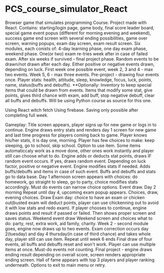 # PCS_course_simulator_React
Browser game that simulates programming Course. Project made with React. Contains: starting/login page, game body, final score leader board, special game event popus (different for morning evening and weekend), success game end screen with several ending possibilities, game over screen, warning popups, exam day screen, exam result screen.
Six modules, each conists of: 4-day learning phase, one day exam phase, weekend phase. One(or two) exam re-tries week after in case of failed exam. After six weeks if survived - final project phase.
Random events to be drawn/not drawn after each day. Either positive or negative events drawn, depending on luck. First week one possible event, week 2, 3 and 4 - max two events. Week 5, 6 - max three events. Pre-project - drawing four events once. Player stats: health, attitude, sleep, knowledge, focus, luck, points, name, status(buffs and debuffs). **Optionally: Inventory to keep special items that could be drawn from events. Items that modify some stat, give points, gives third chance with exam, add buff, stop negative debuff, clear all buffs and debuffs. Will be using Python course as source for this one.

Using React witch fetch
Using firebase.
Saving only possible after completing full week.




Gameplay: 
Title screen appears, player signs up for new game or logs in to continue.
Engine draws entry stats and renders day 1 screen for new game and last time progress for players coming back to game.
Player knows his/her stats, it is day one, morning. Player has few choices to make: keep sleeping, go to school, skip school. Option to use item. Some items automaticcaly work as a move done, other ones work instantly and player still can choose what to do.
Engine adds or deducts stat points, draws IF random event occurs. If yes, draws random event. Depending on luck factor, positive or negative event.
Engine modifies stats if needed. Adds buffs/debuffs and items in case of such event. Buffs and debuffs and stats go to data base.
Day 1 afternoon screen appears with choices: do homework, go straight to sleep, go to party, choice modifies stats accordingly. Must do events can narrow choice options.
Event draw.
Day 2 morning
Repeat until day 4, upcoming exam popup appears. Choices, draw, evening choices.
Draw
Exam day: choice to have an exam or chicken out(busted exam will deduct points, player can use chickenning out to avoid it with low stats and redo exam). If player chooses to continue, engine draws points and result if passed or failed. Then shows proper screen and saves status.
Weekend event draw
Weekend screen and choices what to do: party, rest, extra work, aid family, charity.
Week 2 - second module goes, engine now draws up to two events.
Exam correction occurs day 2(tuesday) and day 4 thursday(in case of third chance) and takes whole day, player still can use item.
Repeat until week 6 ends
Final draw of four events, all buffs and debuffs reset and won't work. Player can use multiple items at once. Must-do events not counting. 
Final project - engine draws ending result depending on overall score, screen renders appropriate ending screen.
Hall of fame appears with top 3 players and player ranking underneath. Options to exit to main menu or retry.

